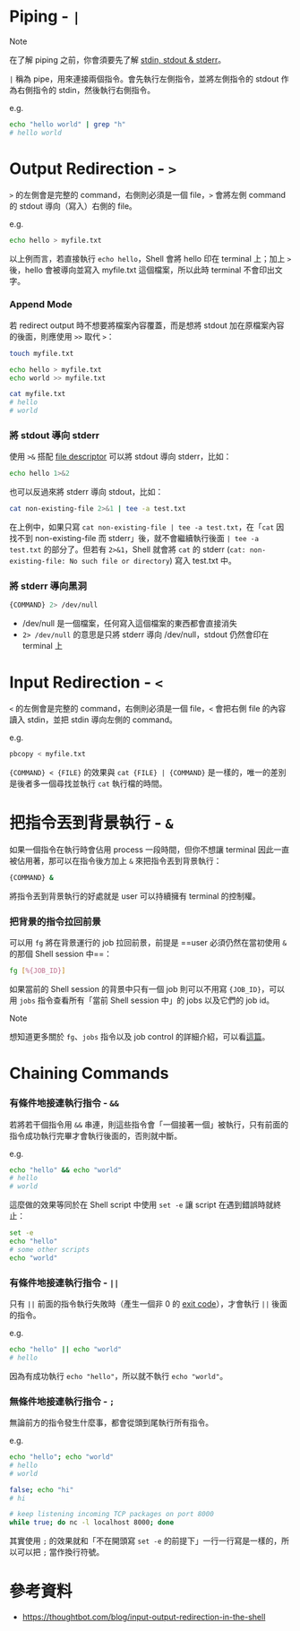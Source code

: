 # Piping - `|`

>[!Note]
>在了解 piping 之前，你會須要先了解 [stdin, stdout & stderr](</Operating System/Shell/1 - Introduction.md#STDIN, STDOUT & STDERR>)。

`|` 稱為 pipe，用來連接兩個指令。會先執行左側指令，並將左側指令的 stdout 作為右側指令的 stdin，然後執行右側指令。

e.g.

```bash
echo "hello world" | grep "h"
# hello world
```

# Output Redirection - `>`

`>` 的左側會是完整的 command，右側則必須是一個 file，`>` 會將左側 command 的 stdout 導向（寫入）右側的 file。

e.g.

```bash
echo hello > myfile.txt
```

以上例而言，若直接執行 `echo hello`，Shell 會將 hello 印在 terminal 上；加上 `>` 後，hello 會被導向並寫入 myfile.txt 這個檔案，所以此時 terminal 不會印出文字。

### Append Mode

若 redirect output 時不想要將檔案內容覆蓋，而是想將 stdout 加在原檔案內容的後面，則應使用 `>>` 取代 `>`：

```bash
touch myfile.txt

echo hello > myfile.txt
echo world >> myfile.txt

cat myfile.txt
# hello
# world
```

### 將 stdout 導向 stderr

使用 `>&` 搭配 [file descriptor](</Operating System/File System.md#File Descriptors (FD)>) 可以將 stdout 導向 stderr，比如：

```bash
echo hello 1>&2
```

也可以反過來將 stderr 導向 stdout，比如：

```bash
cat non-existing-file 2>&1 | tee -a test.txt
```

在上例中，如果只寫 `cat non-existing-file | tee -a test.txt`，在「`cat` 因找不到 non-existing-file 而 stderr」後，就不會繼續執行後面 `| tee -a test.txt` 的部分了。但若有 `2>&1`，Shell 就會將 `cat` 的 stderr (`cat: non-existing-file: No such file or directory`) 寫入 test.txt 中。

### 將 stderr 導向黑洞

```bash
{COMMAND} 2> /dev/null
```

- /dev/null 是一個檔案，任何寫入這個檔案的東西都會直接消失
- `2> /dev/null` 的意思是只將 stderr 導向 /dev/null，stdout 仍然會印在 terminal 上

# Input Redirection - `<`

`<` 的左側會是完整的 command，右側則必須是一個 file，`<` 會把右側 file 的內容讀入 stdin，並把 stdin 導向左側的 command。

e.g.

```bash
pbcopy < myfile.txt
```

`{COMMAND} < {FILE}` 的效果與 `cat {FILE} | {COMMAND}` 是一樣的，唯一的差別是後者多一個尋找並執行 `cat` 執行檔的時間。

# 把指令丟到背景執行 - `&`

如果一個指令在執行時會佔用 process 一段時間，但你不想讓 terminal 因此一直被佔用著，那可以在指令後方加上 `&` 來把指令丟到背景執行：

```bash
{COMMAND} &
```

將指令丟到背景執行的好處就是 user 可以持續擁有 terminal 的控制權。

### 把背景的指令拉回前景

可以用 `fg` 將在背景運行的 job 拉回前景，前提是 ==user 必須仍然在當初使用 `&` 的那個 Shell session 中==：

```bash
fg [%{JOB_ID}]
```

如果當前的 Shell session 的背景中只有一個 job 則可以不用寫 `{JOB_ID}`，可以用 `jobs` 指令查看所有「當前 Shell session 中」的 jobs 以及它們的 job id。

>[!Note]
>想知道更多關於 `fg`、`jobs` 指令以及 job control 的詳細介紹，可以看[這篇](</Operating System/Job Control.md>)。

# Chaining Commands

### 有條件地接連執行指令 - `&&`

若將若干個指令用 `&&` 串連，則這些指令會「一個接著一個」被執行，只有前面的指令成功執行完畢才會執行後面的，否則就中斷。

e.g.

```bash
echo "hello" && echo "world"
# hello
# world
```

這麼做的效果等同於在 Shell script 中使用 `set -e` 讓 script 在遇到錯誤時就終止：

```bash
set -e
echo "hello"
# some other scripts
echo "world"
```

### 有條件地接連執行指令 - `||`

只有 `||` 前面的指令執行失敗時（產生一個非 0 的 [exit code](</Operating System/Shell/1 - Introduction.md#Exit Codes>)），才會執行 `||` 後面的指令。

e.g.

```bash
echo "hello" || echo "world"
# hello
```

因為有成功執行 `echo "hello"`，所以就不執行 `echo "world"`。

### 無條件地接連執行指令 - `;`

無論前方的指令發生什麼事，都會從頭到尾執行所有指令。

e.g.

```bash
echo "hello"; echo "world"
# hello
# world

false; echo "hi"
# hi

# keep listening incoming TCP packages on port 8000 
while true; do nc -l localhost 8000; done
```

其實使用 `;` 的效果就和「不在開頭寫 `set -e` 的前提下」一行一行寫是一樣的，所以可以把 `;` 當作換行符號。

# 參考資料

- <https://thoughtbot.com/blog/input-output-redirection-in-the-shell>
